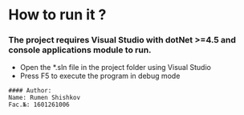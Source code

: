 # How to run it ?
### The project requires Visual Studio with dotNet >=4.5 and console applications module to run.
- Open the *.sln file in the project folder using Visual Studio
- Press F5 to execute the program in debug mode
```
#### Author:
Name: Rumen Shishkov
Fac.№: 1601261006